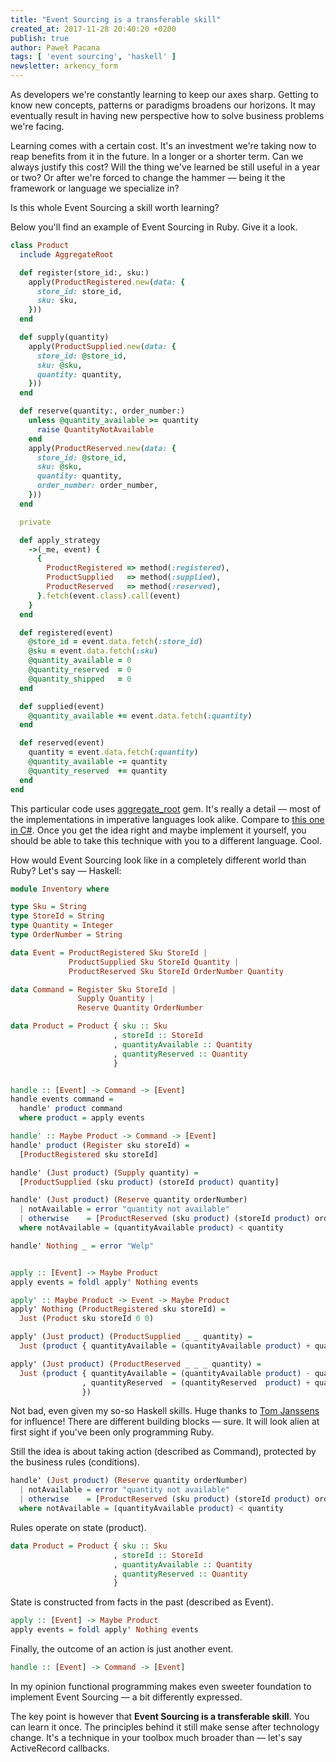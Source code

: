 ```yaml
---
title: "Event Sourcing is a transferable skill"
created_at: 2017-11-28 20:40:20 +0200
publish: true
author: Paweł Pacana
tags: [ 'event sourcing', 'haskell' ]
newsletter: arkency_form
---
```


As developers we're constantly learning to keep our axes sharp. Getting to know new concepts, patterns or paradigms broadens our horizons. It may eventually result in having new perspective how to solve business problems we're facing.

Learning comes with a certain cost. It's an investment we're taking now to reap benefits from it in the future. In a longer or a shorter term. Can we always justify this cost? Will the thing we've learned be still useful in a year or two? Or after we're forced to change the hammer — being it the framework or language we specialize in?

Is this whole Event Sourcing a skill worth learning?

<!-- more -->

Below you'll find an example of Event Sourcing in Ruby. Give it a look.

```ruby
class Product
  include AggregateRoot

  def register(store_id:, sku:)
    apply(ProductRegistered.new(data: {
      store_id: store_id,
      sku: sku,
    }))
  end

  def supply(quantity)
    apply(ProductSupplied.new(data: {
      store_id: @store_id,
      sku: @sku,
      quantity: quantity,
    }))
  end

  def reserve(quantity:, order_number:)
    unless @quantity_available >= quantity
      raise QuantityNotAvailable
    end
    apply(ProductReserved.new(data: {
      store_id: @store_id,
      sku: @sku,
      quantity: quantity,
      order_number: order_number,
    }))
  end

  private

  def apply_strategy
    ->(_me, event) {
      {
        ProductRegistered => method(:registered),
        ProductSupplied   => method(:supplied),
        ProductReserved   => method(:reserved),
      }.fetch(event.class).call(event)
    }
  end

  def registered(event)
    @store_id = event.data.fetch(:store_id)
    @sku = event.data.fetch(:sku)
    @quantity_available = 0
    @quantity_reserved  = 0
    @quantity_shipped   = 0
  end

  def supplied(event)
    @quantity_available += event.data.fetch(:quantity)
  end

  def reserved(event)
    quantity = event.data.fetch(:quantity)
    @quantity_available -= quantity
    @quantity_reserved  += quantity
  end
end
```

This particular code uses [aggregate_root](https://github.com/RailsEventStore/rails_event_store/tree/master/aggregate_root) gem. It's really a detail — most of the implementations in imperative languages look alike. Compare to [this one in C#](https://github.com/gregoryyoung/m-r/blob/master/SimpleCQRS/Domain.cs#L63).
Once you get the idea right and maybe implement it yourself, you should be able to take this technique with you to a different language. Cool.

How would Event Sourcing look like in a completely different world than Ruby? Let's say — Haskell:

```haskell
module Inventory where

type Sku = String
type StoreId = String
type Quantity = Integer
type OrderNumber = String

data Event = ProductRegistered Sku StoreId |
             ProductSupplied Sku StoreId Quantity |
             ProductReserved Sku StoreId OrderNumber Quantity

data Command = Register Sku StoreId |
               Supply Quantity |
               Reserve Quantity OrderNumber

data Product = Product { sku :: Sku
                       , storeId :: StoreId
                       , quantityAvailable :: Quantity
                       , quantityReserved :: Quantity
                       }


handle :: [Event] -> Command -> [Event]
handle events command =
  handle' product command
  where product = apply events

handle' :: Maybe Product -> Command -> [Event]
handle' product (Register sku storeId) =
  [ProductRegistered sku storeId]

handle' (Just product) (Supply quantity) =
  [ProductSupplied (sku product) (storeId product) quantity]

handle' (Just product) (Reserve quantity orderNumber)
  | notAvailable = error "quantity not available"
  | otherwise    = [ProductReserved (sku product) (storeId product) orderNumber quantity]
  where notAvailable = (quantityAvailable product) < quantity

handle' Nothing _ = error "Welp"


apply :: [Event] -> Maybe Product
apply events = foldl apply' Nothing events

apply' :: Maybe Product -> Event -> Maybe Product
apply' Nothing (ProductRegistered sku storeId) =
  Just (Product sku storeId 0 0)

apply' (Just product) (ProductSupplied _ _ quantity) =
  Just (product { quantityAvailable = (quantityAvailable product) + quantity })

apply' (Just product) (ProductReserved _ _ _ quantity) =
  Just (product { quantityAvailable = (quantityAvailable product) - quantity
                , quantityReserved  = (quantityReserved  product) + quantity
                })

```

Not bad, even given my so-so Haskell skills. Huge thanks to [Tom Janssens](http://tojans.me/blog/2014/02/26/cqrs-and-functional-programming/) for influence! There are different building blocks — sure. It will look alien at first sight if you've been only programming Ruby.

Still the idea is about taking action (described as Command), protected by the business rules (conditions).

```haskell
handle' (Just product) (Reserve quantity orderNumber)
  | notAvailable = error "quantity not available"
  | otherwise    = [ProductReserved (sku product) (storeId product) orderNumber quantity]
  where notAvailable = (quantityAvailable product) < quantity
```

Rules operate on state (product).

```haskell
data Product = Product { sku :: Sku
                       , storeId :: StoreId
                       , quantityAvailable :: Quantity
                       , quantityReserved :: Quantity
                       }
```

State is constructed from facts in the past (described as Event).

```haskell
apply :: [Event] -> Maybe Product
apply events = foldl apply' Nothing events
```

Finally, the outcome of an action is just another event.

```haskell
handle :: [Event] -> Command -> [Event]
```

In my opinion functional programming makes even sweeter foundation to implement Event Sourcing — a bit differently expressed.

The key point is however that **Event Sourcing is a transferable skill**. You can learn it once. The principles behind it still make sense after technology change. It's a technique in your toolbox much broader than — let's say ActiveRecord callbacks.
